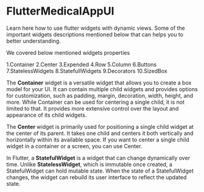 # FlutterMedicalAppUI
Learn here how to use flutter widgets with dynamic views. Some of the important widgets descriptions mentioned below that can helps you to better understanding.

We covered below mentioned widgets properties


1.Container
2.Center
3.Expended
4.Row
5.Column
6.Buttons 
7.StatelessWidgets
8.StatefullWidgets
9.Decorators
10.SizedBox

The **Container** widget is a versatile widget that allows you to create a box model for your UI. It can contain multiple child widgets and provides options for customization, such as padding, margin, decoration, width, height, and more.
While Container can be used for centering a single child, it is not limited to that. It provides more extensive control over the layout and appearance of its child widgets.

The **Center** widget is primarily used for positioning a single child widget at the center of its parent. It takes one child and centers it both vertically and horizontally within its available space. If you want to center a single child widget in a container or a screen, you can use Center.

In Flutter, a **StatefulWidget** is a widget that can change dynamically over time. Unlike **StatelessWidget**, which is immutable once created, a StatefulWidget can hold mutable state. When the state of a StatefulWidget changes, the widget can rebuild its user interface to reflect the updated state.


